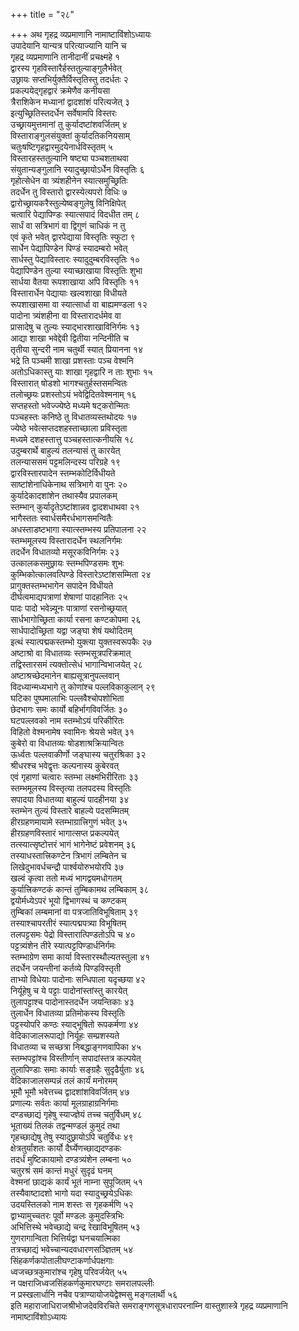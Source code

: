 +++
title = "२८"

+++
अथ गृहद्र व्यप्रमाणानि नामाष्टाविंशोऽध्यायः  
उपादेयानि यान्यत्र परित्याज्यानि यानि च  
गृहद्र व्यप्रमाणानि तानीदानीं प्रचक्ष्महे १  
द्वारस्य गृहविस्तारैर्हस्ततुल्याङ्गुलैर्भवेत्  
उछ्रायः सप्तभिर्युक्तैर्विस्तृतिस्तु तदर्धतः २  
प्रकल्पयेद्गृहद्वारं क्रमेणैव कनीयसा  
त्रैराशिकेन मध्यानां द्वादशांशं परित्यजेत् ३  
इत्युच्छ्रितिस्तदर्धेन सर्वेषामपि विस्तरः  
उच्छ्रायमुत्तमानां तु कुर्यादष्टांशवर्जितम् ४  
विस्ताराङ्गुलसंयुक्तां कुर्यादतिकनियसाम्  
चतुःषष्टिगृहद्वारमुदयेनार्धविस्तृतम् ५  
विस्तारहस्ततुल्यानि षष्ट्या पञ्चशताथवा  
संयुतान्यङ्गुलानि स्यादुच्छ्रायोऽर्धेन विस्तृतिः ६  
गृहोत्सेधेन वा त्र्यंशहीनेन स्यात्समुच्छ्रितिः  
तदर्धेन तु विस्तारो द्वारस्येत्यपरो विधिः ७  
द्वारोच्छ्रायकरैस्तुल्येष्वङ्गुलेषु विनिक्षिपेत्  
चत्वारि पेद्यापिण्डः स्यात्सपादं विदधीत तम् ८  
सार्धं वा सत्रिभागं वा द्विगुणं चाधिकं न तु  
एवं कृते भवेत् द्वारपेद्याया विस्तृतिः स्फुटा ९  
सार्धेन पेद्यापिण्डेन पिण्डं स्यादम्बरो भवेत्  
सार्धस्तु पेद्याविस्तारः स्यादुदुम्बरविस्तृतिः १०  
पेद्यापिण्डेन तुल्या स्याच्छाखाया विस्तृतिः शुभा  
सार्धया वैतया रूपशाखाया अपि विस्तृतिः ११  
विस्तारार्धेन पेद्यायाः खल्वशाखा विधीयते  
रूपशाखासमा वा स्यात्सार्धा वा बाह्यमण्डला १२  
पादोना त्र्यंशहीना वा विस्तारादर्धमेव वा  
प्रासादेषु च तुल्यः स्याद्भारशाखाविनिर्गमः १३  
आद्या शाखा भवेद्देवी द्वितीया नन्दिनीति च  
तृतीया सुन्दरी नाम चतुर्थी स्यात् प्रियानना १४  
भद्रे ति पञ्चमी शाखा प्रशस्ताः पञ्च वेश्मनि  
अतोऽधिकास्तु याः शाखा गृहद्वारि न ताः शुभाः १५  
विस्तारात् षोडशो भागश्चतुर्हस्तसमन्वितः  
तलोच्छ्रयः प्रशस्तोऽयं भवेद्विदितवेश्मनाम् १६  
सप्तहस्तो भवेज्ज्येष्ठे मध्यमे षट्करोन्मितः  
पञ्चहस्तः कनिष्ठे तु विधातव्यस्तथोदयः १७  
ज्येष्ठे भवेत्सप्तदशहस्ताच्छाला प्रविस्तृता  
मध्यमे दशहस्तात्तु पञ्चहस्तात्कनीयसि १८  
उदुम्बरार्थे बाहुल्यं तलन्यासं तु कारयेत्  
तलन्याससमं पट्टमलिन्दस्य परिग्रहे १९  
द्वारविस्तारपादेन स्तम्भकोटिर्विधीयते  
साष्टांशेनाधिकेनाथ सत्रिभागे वा पुनः २०  
कुर्यादेकादशांशेन तथास्यैव प्रपालकम्  
स्तम्भान् कुर्यादृतेऽष्टांशान्नव द्वादशधाथवा २१  
भागैस्ततः स्वार्धसमैरर्धभागसमन्वितैः  
अधस्ताडष्टभागा स्यात्स्तम्भस्य प्रतिपालना २२  
स्तम्भमूलस्य विस्तारादर्धेन स्थलनिर्गमः  
तदर्धेन विधातव्यो मसूरकविनिर्गमः २३  
उत्कालकसमुछ्रायः स्तम्भपिण्डसमः शुभः  
कुम्भिकोत्कालवत्पिण्डे विस्तारेऽष्टांशसम्मिता २४  
प्रागुक्तस्तम्भभागेन सपादेन विधीयते  
दीर्घत्वमाद्यपत्राणां शेषाणां पादहानितः २५  
पादः पादो भवेन्न्यूनः पात्राणां रसनोच्छ्रयात्  
सार्धभागोच्छ्रिता कार्या रसना कण्टकोपमा २६  
सार्धपादोच्छ्रिता यद्वा जङ्घा शेषं यथोदितम्  
इत्थं स्यात्पद्मकस्तम्भो युक्त्या युक्तस्वरूपकैः २७  
अष्टाश्रो वा विधातव्यः स्तम्भसूत्रपरिक्रमात्  
तद्विस्तारसमं त्यक्तोत्सेधं भागान्विभाजयेत् २८  
अष्टाश्रच्छेदमानेन बाह्यसूत्रानुपल्लवान्  
विदध्यान्मध्यभागे तु कोणांश्च पल्लविकाकुलान् २९  
घटिका पुष्पमालाभिः पल्लवैश्चोपशोभिता  
छेदभागः समः कार्यो बहिर्भागविवर्जितः ३०  
घटपल्लवको नाम स्तम्भोऽयं परिकीरितः  
विहितो वेश्मनामेष स्वामिनः श्रेयसे भवेत् ३१  
कुबेरो वा विधातव्यः षोडशाश्रक्रियान्वितः  
ऊर्ध्वतः पल्लवाकीर्णो जङ्घास्य चतुरश्रिका ३२  
श्रीधरश्च भवेद्वृत्तः कल्पनास्य कुबेरवत्  
एवं गृहाणां चत्वारः स्तम्भा लक्ष्मभिरीरिताः ३३  
स्तम्भमूलस्य विस्तृत्या तलपदस्य विस्तृतिः  
सपादया विधातव्या बाहुल्यं पादहीनया ३४  
स्तम्भेन तुल्यं विस्तारे बाहल्ये पदसम्मितम्  
हीरग्रहणमायामे स्तम्भाग्रात्त्रिगुणं भवेत् ३५  
हीरग्रहणविस्तारं भागात्सप्त प्रकल्पयेत्  
तत्स्यात्सृष्टोत्तरं भागं भागेनेष्टं प्रवेशनम् ३६  
तस्याधस्तात्त्रिकण्टेन त्रिभागं लम्बितेन च  
लिखेदुभावर्धचन्द्रौ पार्श्वयोरुभयोरपि ३७  
खल्वं कृत्वा ततो मध्यं भागद्वयमधोगतम्  
कुर्यात्त्रिकण्टकं कान्तं तुम्बिकामथ लम्बिकाम् ३८  
द्वयोर्मध्येऽपरं भूयो द्विभागस्थं च कण्टकम्  
तुम्बिकां लम्बमानां वा पत्रजातिविभूषिताम् ३९  
तस्याश्चापरतीरं स्यात्पद्मपत्र्या विभूषितम्  
तलपट्टसमः पेद्रो विस्तारात्पिण्डतोऽपि च ४०  
पट्टत्र्यंशेन तीरे स्यात्पट्टपिण्डार्धनिर्गमः  
स्तम्भाग्रेण समा कार्या विस्तारस्थौल्यतस्तुला ४१  
तदर्धेन जयन्तीनां कर्तव्ये पिण्डविस्तृती  
ताभ्यो विधेयाः पादोनाः सन्धिपाला यदृच्छया ४२  
निर्यूहेषु च ये पट्टाः पादोनांस्तांस्तु कारयेत्  
तुलापट्टाश्च पादोनास्तदर्धेन जयन्तिकाः ४३  
तुलार्धेन विधातव्या प्रतिमोकस्य विस्तृतिः  
पट्टस्योपरि कण्ठः स्याद्भूषितो रूपकर्मणा ४४  
वेदिकाजालरूपाद्यो निर्यूहः सम्प्रशस्यते  
विधातव्या च सच्छत्रा निबद्धाङ्गणवापिका ४५  
स्तम्भपट्टांश्च विस्तीर्णान् सपादांस्तत्र कल्पयेत्  
तुलापिण्डाः समाः कार्याः सङ्ग्रहैः सुदृढैर्युताः ४६  
वेदिकाजालसम्पन्नं तलं कार्यं मनोरमम्  
भूमौ भूमौ भवेत्तच्च द्वादशांशविवर्जितम् ४७  
प्रणाल्यः सर्वतः कार्या मूलग्राहाग्रनिर्गमाः  
दण्डच्छाद्यं गृहेषु स्याज्ज्ञेयं तच्च चतुर्विधम् ४८  
भूताख्यं तिलकं तद्वन्मण्डलं कुमुदं तथा  
गृहच्छाद्येषु तेषु स्यादुछ्रायोऽपि चतुर्विधः ४९  
क्षेत्रतुर्यांशतः कार्यो दैर्घ्येणच्छाद्यदण्डकः  
तदर्धं मुष्टिकायामो दण्डत्र्यंशेन लम्बना ५०  
चतुरश्रं समं कान्तं मधुरं सुदृढं घनम्  
वेश्मनां छाद्यकं कार्यं भूतं नाम्ना सुपूजितम् ५१  
तस्यैवाष्टादशो भागो यदा स्यादुच्छ्रयेऽधिकः  
उदयस्तिलको नाम शस्तः स गृहकर्मणि ५२  
द्वाभ्यामुच्चतरः पूर्वो मण्डलः कुमुदस्त्रिभिः  
अभित्तिस्थे भवेच्छाद्ये चन्द्र रेखाविभूषितम् ५३  
गुणरागान्विता भित्तिर्यद्वा घनचयात्मिका  
तत्रच्छाद्यं भवेच्चान्यदवधारणसञ्ज्ञितम् ५४  
सिंहकर्णकपोतालीघण्टाकर्णार्धपक्षगाः  
ध्वजच्छत्रकुमारांश्च गृहेषु परिवर्जयेत् ५५  
न पक्षराजिध्वजसिंहकर्णकुमारघण्टाः समरालपल्लीः  
न प्रस्खलार्धानि नचैव पत्राण्यायोजयेद्वेश्मसु मङ्गलार्थी ५६  
इति महाराजाधिराजश्रीभोजदेवविरचिते समराङ्गणसूत्रधारापरनाम्नि
वास्तुशास्त्रे गृहद्र व्यप्रमाणानि
नामाष्टाविंशोऽध्यायः  
   
